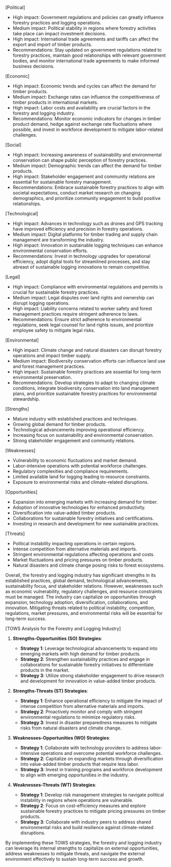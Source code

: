 [Political]
- High impact: Government regulations and policies can greatly influence forestry practices and logging operations.
- Medium impact: Political stability in regions where forestry activities take place can impact investment decisions.
- High impact: International trade agreements and tariffs can affect the export and import of timber products.
- Recommendations: Stay updated on government regulations related to forestry practices, maintain good relationships with relevant government bodies, and monitor international trade agreements to make informed business decisions.

[Economic]
- High impact: Economic trends and cycles can affect the demand for timber products.
- Medium impact: Exchange rates can influence the competitiveness of timber products in international markets.
- High impact: Labor costs and availability are crucial factors in the forestry and logging industry.
- Recommendations: Monitor economic indicators for changes in timber product demand, hedge against exchange rate fluctuations where possible, and invest in workforce development to mitigate labor-related challenges.

[Social]
- High impact: Increasing awareness of sustainability and environmental conservation can shape public perception of forestry practices.
- Medium impact: Demographic trends can affect the demand for timber products.
- High impact: Stakeholder engagement and community relations are essential for sustainable forestry management.
- Recommendations: Embrace sustainable forestry practices to align with societal expectations, conduct market research on changing demographics, and prioritize community engagement to build positive relationships.

[Technological]
- High impact: Advances in technology such as drones and GPS tracking have improved efficiency and precision in forestry operations.
- Medium impact: Digital platforms for timber trading and supply chain management are transforming the industry.
- High impact: Innovation in sustainable logging techniques can enhance environmental conservation efforts.
- Recommendations: Invest in technology upgrades for operational efficiency, adopt digital tools for streamlined processes, and stay abreast of sustainable logging innovations to remain competitive.

[Legal]
- High impact: Compliance with environmental regulations and permits is crucial for sustainable forestry practices.
- Medium impact: Legal disputes over land rights and ownership can disrupt logging operations.
- High impact: Liability concerns related to worker safety and forest management practices require stringent adherence to laws.
- Recommendations: Ensure strict adherence to environmental regulations, seek legal counsel for land rights issues, and prioritize employee safety to mitigate legal risks.

[Environmental]
- High impact: Climate change and natural disasters can disrupt forestry operations and impact timber supply.
- Medium impact: Biodiversity conservation efforts can influence land use and forest management practices.
- High impact: Sustainable forestry practices are essential for long-term environmental preservation.
- Recommendations: Develop strategies to adapt to changing climate conditions, integrate biodiversity conservation into land management plans, and prioritize sustainable forestry practices for environmental stewardship.

[Strengths]
- Mature industry with established practices and techniques.
- Growing global demand for timber products.
- Technological advancements improving operational efficiency.
- Increasing focus on sustainability and environmental conservation.
- Strong stakeholder engagement and community relations.

[Weaknesses]
- Vulnerability to economic fluctuations and market demand.
- Labor-intensive operations with potential workforce challenges.
- Regulatory complexities and compliance requirements.
- Limited available land for logging leading to resource constraints.
- Exposure to environmental risks and climate-related disruptions.

[Opportunities]
- Expansion into emerging markets with increasing demand for timber.
- Adoption of innovative technologies for enhanced productivity.
- Diversification into value-added timber products.
- Collaborations for sustainable forestry initiatives and certifications.
- Investing in research and development for new sustainable practices.

[Threats]
- Political instability impacting operations in certain regions.
- Intense competition from alternative materials and imports.
- Stringent environmental regulations affecting operations and costs.
- Market fluctuations and pricing pressures on timber products.
- Natural disasters and climate change posing risks to forest ecosystems.

Overall, the forestry and logging industry has significant strengths in its established practices, global demand, technological advancements, sustainability focus, and stakeholder relations. However, weaknesses such as economic vulnerability, regulatory challenges, and resource constraints must be managed. The industry can capitalize on opportunities through expansion, technology adoption, diversification, collaborations, and innovation. Mitigating threats related to political instability, competition, regulations, market pressures, and environmental risks will be essential for long-term success.

[TOWS Analysis for the Forestry and Logging Industry]

1. **Strengths-Opportunities (SO) Strategies**:
   - **Strategy 1**: Leverage technological advancements to expand into emerging markets with high demand for timber products.
   - **Strategy 2**: Strengthen sustainability practices and engage in collaborations for sustainable forestry initiatives to differentiate products in the market.
   - **Strategy 3**: Utilize strong stakeholder engagement to drive research and development for innovation in value-added timber products.

2. **Strengths-Threats (ST) Strategies**:
   - **Strategy 1**: Enhance operational efficiency to mitigate the impact of intense competition from alternative materials and imports.
   - **Strategy 2**: Proactively monitor and comply with stringent environmental regulations to minimize regulatory risks.
   - **Strategy 3**: Invest in disaster preparedness measures to mitigate risks from natural disasters and climate change.

3. **Weaknesses-Opportunities (WO) Strategies**:
   - **Strategy 1**: Collaborate with technology providers to address labor-intensive operations and overcome potential workforce challenges.
   - **Strategy 2**: Capitalize on expanding markets through diversification into value-added timber products that require less labor.
   - **Strategy 3**: Invest in training programs and workforce development to align with emerging opportunities in the industry.

4. **Weaknesses-Threats (WT) Strategies**:
   - **Strategy 1**: Develop risk management strategies to navigate political instability in regions where operations are vulnerable.
   - **Strategy 2**: Focus on cost-efficiency measures and explore sustainable forestry practices to mitigate pricing pressures on timber products.
   - **Strategy 3**: Collaborate with industry peers to address shared environmental risks and build resilience against climate-related disruptions.

By implementing these TOWS strategies, the forestry and logging industry can leverage its internal strengths to capitalize on external opportunities, address weaknesses to mitigate threats, and navigate the external environment effectively to sustain long-term success and growth.

